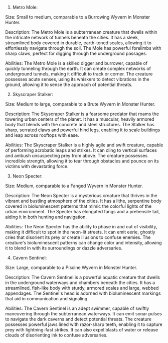

1. Metro Mole:

Size: Small to medium, comparable to a Burrowing Wyvern in Monster Hunter.

Description: The Metro Mole is a subterranean creature that dwells within the intricate network of tunnels beneath the cities. It has a sleek, streamlined body covered in durable, earth-toned scales, allowing it to effortlessly navigate through the soil. The Mole has powerful forelimbs with sharp claws, perfect for digging through the underground passages.

Abilities: The Metro Mole is a skilled digger and burrower, capable of quickly tunneling through the earth. It can create complex networks of underground tunnels, making it difficult to track or corner. The creature possesses acute senses, using its whiskers to detect vibrations in the ground, allowing it to sense the approach of potential threats.

2. Skyscraper Stalker:

Size: Medium to large, comparable to a Brute Wyvern in Monster Hunter.

Description: The Skyscraper Stalker is a fearsome predator that roams the towering urban centers of the planet. It has a muscular, heavily armored body that blends with the concrete and steel structures. The Stalker has sharp, serrated claws and powerful hind legs, enabling it to scale buildings and leap across rooftops with ease.

Abilities: The Skyscraper Stalker is a highly agile and swift creature, capable of performing acrobatic leaps and strikes. It can cling to vertical surfaces and ambush unsuspecting prey from above. The creature possesses incredible strength, allowing it to tear through obstacles and pounce on its victims with devastating force.

3. Neon Specter:

Size: Medium, comparable to a Fanged Wyvern in Monster Hunter.

Description: The Neon Specter is a mysterious creature that thrives in the vibrant and bustling atmosphere of the cities. It has a lithe, serpentine body covered in bioluminescent patterns that mimic the colorful lights of the urban environment. The Specter has elongated fangs and a prehensile tail, aiding it in both hunting and navigation.

Abilities: The Neon Specter has the ability to phase in and out of visibility, making it difficult to spot in the neon-lit streets. It can emit eerie, ghostly cries that disorient its prey or create illusions to confuse enemies. The creature's bioluminescent patterns can change color and intensity, allowing it to blend in with its surroundings or dazzle adversaries.

4. Cavern Sentinel:

Size: Large, comparable to a Piscine Wyvern in Monster Hunter.

Description: The Cavern Sentinel is a powerful aquatic creature that dwells in the underground waterways and chambers beneath the cities. It has a streamlined, fish-like body with sturdy, armored scales and large, webbed appendages. The Sentinel's head is adorned with bioluminescent markings that aid in communication and signaling.

Abilities: The Cavern Sentinel is an adept swimmer, capable of swiftly maneuvering through the subterranean waterways. It can emit sonar pulses to navigate the dark caverns and detect potential threats. The creature possesses powerful jaws lined with razor-sharp teeth, enabling it to capture prey with lightning-fast strikes. It can also expel blasts of water or release clouds of disorienting ink to confuse adversaries.
